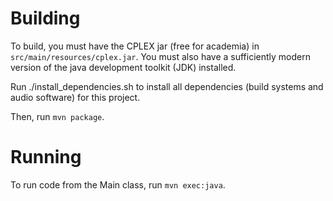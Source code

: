 # Building
To build, you must have the CPLEX jar (free for academia) in `src/main/resources/cplex.jar`.
You must also have a sufficiently modern version of the java development toolkit (JDK) installed.

Run ./install_dependencies.sh to install all dependencies (build systems and audio software) for this project.

Then, run `mvn package`.

# Running
To run code from the Main class, run `mvn exec:java`.
